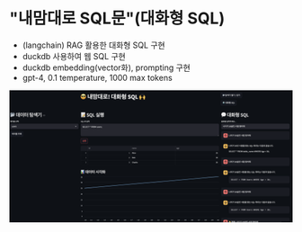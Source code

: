 # "내맘대로 SQL문"(대화형 SQL)
- (langchain) RAG 활용한 대화형 SQL 구현
- duckdb 사용하여 웹 SQL 구현
- duckdb embedding(vector화),  prompting 구현
- gpt-4, 0.1 temperature, 1000 max tokens

![alt text](image-1.png)
